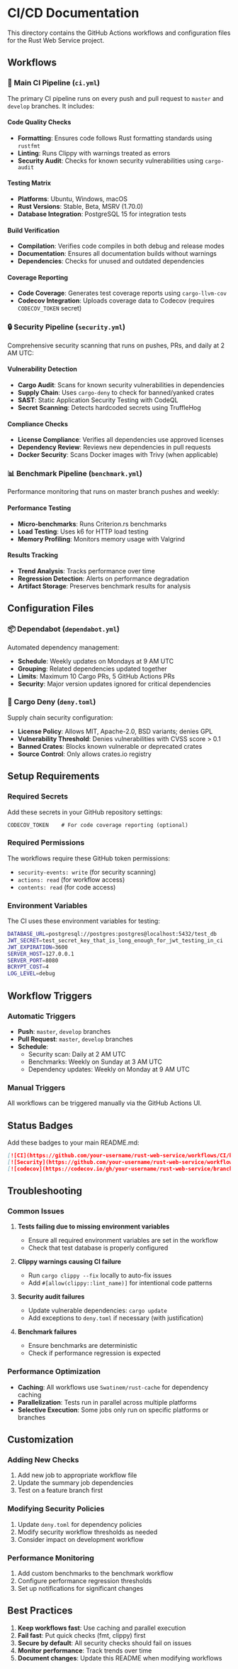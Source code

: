 # CI/CD Documentation

This directory contains the GitHub Actions workflows and configuration files for the Rust Web Service project.

## Workflows

### 🔧 Main CI Pipeline (`ci.yml`)

The primary CI pipeline runs on every push and pull request to `master` and `develop` branches. It includes:

#### Code Quality Checks
- **Formatting**: Ensures code follows Rust formatting standards using `rustfmt`
- **Linting**: Runs Clippy with warnings treated as errors
- **Security Audit**: Checks for known security vulnerabilities using `cargo-audit`

#### Testing Matrix
- **Platforms**: Ubuntu, Windows, macOS
- **Rust Versions**: Stable, Beta, MSRV (1.70.0)
- **Database Integration**: PostgreSQL 15 for integration tests

#### Build Verification
- **Compilation**: Verifies code compiles in both debug and release modes
- **Documentation**: Ensures all documentation builds without warnings
- **Dependencies**: Checks for unused and outdated dependencies

#### Coverage Reporting
- **Code Coverage**: Generates test coverage reports using `cargo-llvm-cov`
- **Codecov Integration**: Uploads coverage data to Codecov (requires `CODECOV_TOKEN` secret)

### 🔒 Security Pipeline (`security.yml`)

Comprehensive security scanning that runs on pushes, PRs, and daily at 2 AM UTC:

#### Vulnerability Detection
- **Cargo Audit**: Scans for known security vulnerabilities in dependencies
- **Supply Chain**: Uses `cargo-deny` to check for banned/yanked crates
- **SAST**: Static Application Security Testing with CodeQL
- **Secret Scanning**: Detects hardcoded secrets using TruffleHog

#### Compliance Checks
- **License Compliance**: Verifies all dependencies use approved licenses
- **Dependency Review**: Reviews new dependencies in pull requests
- **Docker Security**: Scans Docker images with Trivy (when applicable)

### 📊 Benchmark Pipeline (`benchmark.yml`)

Performance monitoring that runs on master branch pushes and weekly:

#### Performance Testing
- **Micro-benchmarks**: Runs Criterion.rs benchmarks
- **Load Testing**: Uses k6 for HTTP load testing
- **Memory Profiling**: Monitors memory usage with Valgrind

#### Results Tracking
- **Trend Analysis**: Tracks performance over time
- **Regression Detection**: Alerts on performance degradation
- **Artifact Storage**: Preserves benchmark results for analysis

## Configuration Files

### 📦 Dependabot (`dependabot.yml`)

Automated dependency management:
- **Schedule**: Weekly updates on Mondays at 9 AM UTC
- **Grouping**: Related dependencies updated together
- **Limits**: Maximum 10 Cargo PRs, 5 GitHub Actions PRs
- **Security**: Major version updates ignored for critical dependencies

### 🚫 Cargo Deny (`deny.toml`)

Supply chain security configuration:
- **License Policy**: Allows MIT, Apache-2.0, BSD variants; denies GPL
- **Vulnerability Threshold**: Denies vulnerabilities with CVSS score > 0.1
- **Banned Crates**: Blocks known vulnerable or deprecated crates
- **Source Control**: Only allows crates.io registry

## Setup Requirements

### Required Secrets

Add these secrets in your GitHub repository settings:

```
CODECOV_TOKEN    # For code coverage reporting (optional)
```

### Required Permissions

The workflows require these GitHub token permissions:
- `security-events: write` (for security scanning)
- `actions: read` (for workflow access)
- `contents: read` (for code access)

### Environment Variables

The CI uses these environment variables for testing:

```bash
DATABASE_URL=postgresql://postgres:postgres@localhost:5432/test_db
JWT_SECRET=test_secret_key_that_is_long_enough_for_jwt_testing_in_ci
JWT_EXPIRATION=3600
SERVER_HOST=127.0.0.1
SERVER_PORT=8080
BCRYPT_COST=4
LOG_LEVEL=debug
```

## Workflow Triggers

### Automatic Triggers
- **Push**: `master`, `develop` branches
- **Pull Request**: `master`, `develop` branches
- **Schedule**: 
  - Security scan: Daily at 2 AM UTC
  - Benchmarks: Weekly on Sunday at 3 AM UTC
  - Dependency updates: Weekly on Monday at 9 AM UTC

### Manual Triggers
All workflows can be triggered manually via the GitHub Actions UI.

## Status Badges

Add these badges to your main README.md:

```markdown
[![CI](https://github.com/your-username/rust-web-service/workflows/CI/badge.svg)](https://github.com/your-username/rust-web-service/actions/workflows/ci.yml)
[![Security](https://github.com/your-username/rust-web-service/workflows/Security/badge.svg)](https://github.com/your-username/rust-web-service/actions/workflows/security.yml)
[![codecov](https://codecov.io/gh/your-username/rust-web-service/branch/master/graph/badge.svg)](https://codecov.io/gh/your-username/rust-web-service)
```

## Troubleshooting

### Common Issues

1. **Tests failing due to missing environment variables**
   - Ensure all required environment variables are set in the workflow
   - Check that test database is properly configured

2. **Clippy warnings causing CI failure**
   - Run `cargo clippy --fix` locally to auto-fix issues
   - Add `#[allow(clippy::lint_name)]` for intentional code patterns

3. **Security audit failures**
   - Update vulnerable dependencies: `cargo update`
   - Add exceptions to `deny.toml` if necessary (with justification)

4. **Benchmark failures**
   - Ensure benchmarks are deterministic
   - Check if performance regression is expected

### Performance Optimization

- **Caching**: All workflows use `Swatinem/rust-cache` for dependency caching
- **Parallelization**: Tests run in parallel across multiple platforms
- **Selective Execution**: Some jobs only run on specific platforms or branches

## Customization

### Adding New Checks

1. Add new job to appropriate workflow file
2. Update the summary job dependencies
3. Test on a feature branch first

### Modifying Security Policies

1. Update `deny.toml` for dependency policies
2. Modify security workflow thresholds as needed
3. Consider impact on development workflow

### Performance Monitoring

1. Add custom benchmarks to the benchmark workflow
2. Configure performance regression thresholds
3. Set up notifications for significant changes

## Best Practices

1. **Keep workflows fast**: Use caching and parallel execution
2. **Fail fast**: Put quick checks (fmt, clippy) first
3. **Secure by default**: All security checks should fail on issues
4. **Monitor performance**: Track trends over time
5. **Document changes**: Update this README when modifying workflows